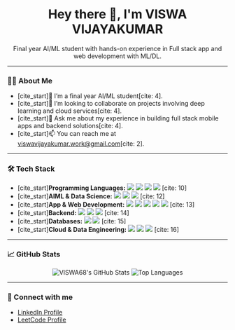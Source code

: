<div align="center">
  <h1>Hey there 👋, I'm VISWA VIJAYAKUMAR</h1>
  <p>Final year AI/ML student with hands-on experience in Full stack app and web development with ML/DL.</p>
</div>

---

### 👨‍💻 About Me

- [cite_start]🔭 I’m a final year AI/ML student[cite: 4].
- [cite_start]👯 I’m looking to collaborate on projects involving deep learning and cloud services[cite: 4].
- [cite_start]💬 Ask me about my experience in building full stack mobile apps and backend solutions[cite: 4].
- [cite_start]📫 You can reach me at viswavijayakumar.work@gmail.com[cite: 2].

---

### 🛠️ Tech Stack

- [cite_start]**Programming Languages:** <img src="https://img.shields.io/badge/Python-3776AB?style=for-the-badge&logo=python&logoColor=white"> <img src="https://img.shields.io/badge/C++-00599C?style=for-the-badge&logo=cplusplus&logoColor=white"> <img src="https://img.shields.io/badge/C-A8B9CC?style=for-the-badge&logo=c&logoColor=white"> <img src="https://img.shields.io/badge/Dart-0175C2?style=for-the-badge&logo=dart&logoColor=white"> [cite: 10]
- [cite_start]**AIML & Data Science:** <img src="https://img.shields.io/badge/Deep_Learning-FF5722?style=for-the-badge&logo=tensorflow&logoColor=white"> <img src="https://img.shields.io/badge/NLP-4CAF50?style=for-the-badge&logo=npl&logoColor=white"> <img src="https://img.shields.io/badge/Data_Analytics-007ACC?style=for-the-badge&logo=apache-spark&logoColor=white"> [cite: 12]
- [cite_start]**App & Web Development:** <img src="https://img.shields.io/badge/Flutter-02569B?style=for-the-badge&logo=flutter&logoColor=white"> <img src="https://img.shields.io/badge/React-20232A?style=for-the-badge&logo=react&logoColor=61DAFB"> <img src="https://img.shields.io/badge/HTML5-E34F26?style=for-the-badge&logo=html5&logoColor=white"> <img src="https://img.shields.io/badge/CSS3-1572B6?style=for-the-badge&logo=css3&logoColor=white"> <img src="https://img.shields.io/badge/JavaScript-F7DF1E?style=for-the-badge&logo=javascript&logoColor=black"> [cite: 13]
- [cite_start]**Backend:** <img src="https://img.shields.io/badge/Flask-000000?style=for-the-badge&logo=flask&logoColor=white"> <img src="https://img.shields.io/badge/Node.js-339933?style=for-the-badge&logo=node.js&logoColor=white"> <img src="https://img.shields.io/badge/Express.js-000000?style=for-the-badge&logo=express&logoColor=white"> [cite: 14]
- [cite_start]**Databases:** <img src="https://img.shields.io/badge/SQL-4479A1?style=for-the-badge&logo=mysql&logoColor=white"> <img src="https://img.shields.io/badge/MongoDB-47A248?style=for-the-badge&logo=mongodb&logoColor=white"> [cite: 15]
- [cite_start]**Cloud & Data Engineering:** <img src="https://img.shields.io/badge/AWS_S3-569A31?style=for-the-badge&logo=amazonaws&logoColor=white"> <img src="https://img.shields.io/badge/Firebase-FFCA28?style=for-the-badge&logo=firebase&logoColor=black"> <img src="https://img.shields.io/badge/ETL-A9A9A9?style=for-the-badge&logo=etl&logoColor=white"> [cite: 16]

---

### 📈 GitHub Stats

<div align="center">
  <img src="https://github-readme-stats.vercel.app/api?username=VISWA68&show_icons=true&theme=radical" alt="VISWA68's GitHub Stats">
  <img src="https://github-readme-stats.vercel.app/api/top-langs/?username=VISWA68&layout=compact&theme=radical" alt="Top Languages">
</div>

---

### 🔗 Connect with me

- [LinkedIn Profile](https://www.linkedin.com/in/viswa-vijayakumar-5128a1257/)
- [LeetCode Profile](https://leetcode.com/u/Viswa_V/)
